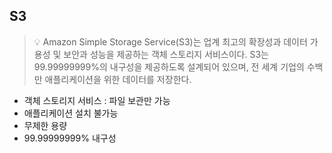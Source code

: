 ## S3
> 💡 Amazon Simple Storage Service(S3)는 업계 최고의 확장성과 데이터 가용성 및 보안과 성능을 제공하는 객체 스토리지 서비스이다. S3는 99.99999999%의 내구성을 제공하도록 설계되어 있으며, 전 세계 기업의 수백만 애플리케이션을 위한 데이터를 저장한다.

- 객체 스토리지 서비스 : 파일 보관만 가능
- 애플리케이션 설치 불가능
- 무제한 용량
- 99.99999999% 내구성